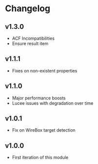 # Changelog

## v1.3.0

* ACF Incompatibilities
* Ensure result item

## v1.1.1

* Fixes on non-existent properties

## v1.1.0

* Major performance boosts
* Lucee issues with degradation over time

## v1.0.1

* Fix on WireBox target detection

## v1.0.0

* First iteration of this module